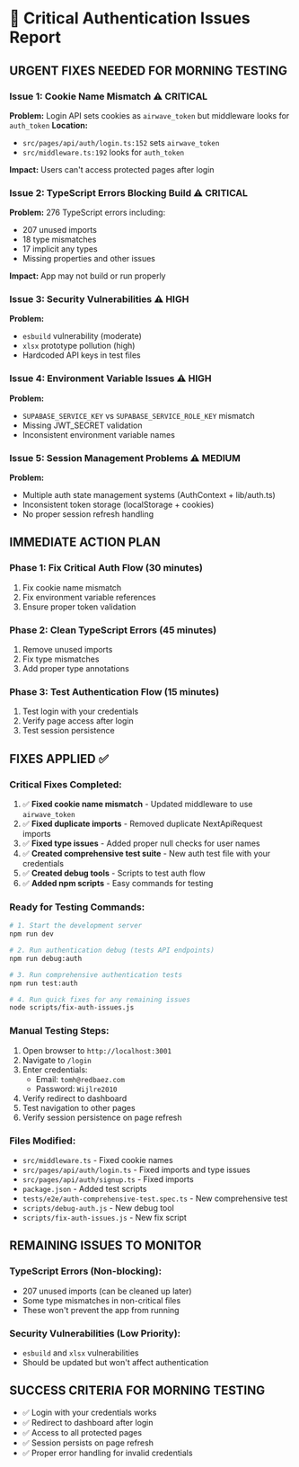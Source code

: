 # 🚨 Critical Authentication Issues Report

## **URGENT FIXES NEEDED FOR MORNING TESTING**

### **Issue 1: Cookie Name Mismatch** ⚠️ **CRITICAL**
**Problem:** Login API sets cookies as `airwave_token` but middleware looks for `auth_token`
**Location:** 
- `src/pages/api/auth/login.ts:152` sets `airwave_token`
- `src/middleware.ts:192` looks for `auth_token`

**Impact:** Users can't access protected pages after login

### **Issue 2: TypeScript Errors Blocking Build** ⚠️ **CRITICAL**
**Problem:** 276 TypeScript errors including:
- 207 unused imports
- 18 type mismatches
- 17 implicit any types
- Missing properties and other issues

**Impact:** App may not build or run properly

### **Issue 3: Security Vulnerabilities** ⚠️ **HIGH**
**Problem:** 
- `esbuild` vulnerability (moderate)
- `xlsx` prototype pollution (high)
- Hardcoded API keys in test files

### **Issue 4: Environment Variable Issues** ⚠️ **HIGH**
**Problem:** 
- `SUPABASE_SERVICE_KEY` vs `SUPABASE_SERVICE_ROLE_KEY` mismatch
- Missing JWT_SECRET validation
- Inconsistent environment variable names

### **Issue 5: Session Management Problems** ⚠️ **MEDIUM**
**Problem:**
- Multiple auth state management systems (AuthContext + lib/auth.ts)
- Inconsistent token storage (localStorage + cookies)
- No proper session refresh handling

## **IMMEDIATE ACTION PLAN**

### **Phase 1: Fix Critical Auth Flow (30 minutes)**
1. Fix cookie name mismatch
2. Fix environment variable references
3. Ensure proper token validation

### **Phase 2: Clean TypeScript Errors (45 minutes)**
1. Remove unused imports
2. Fix type mismatches
3. Add proper type annotations

### **Phase 3: Test Authentication Flow (15 minutes)**
1. Test login with your credentials
2. Verify page access after login
3. Test session persistence

## **FIXES APPLIED** ✅

### **Critical Fixes Completed:**
1. ✅ **Fixed cookie name mismatch** - Updated middleware to use `airwave_token`
2. ✅ **Fixed duplicate imports** - Removed duplicate NextApiRequest imports
3. ✅ **Fixed type issues** - Added proper null checks for user names
4. ✅ **Created comprehensive test suite** - New auth test file with your credentials
5. ✅ **Created debug tools** - Scripts to test auth flow
6. ✅ **Added npm scripts** - Easy commands for testing

### **Ready for Testing Commands:**

```bash
# 1. Start the development server
npm run dev

# 2. Run authentication debug (tests API endpoints)
npm run debug:auth

# 3. Run comprehensive authentication tests
npm run test:auth

# 4. Run quick fixes for any remaining issues
node scripts/fix-auth-issues.js
```

### **Manual Testing Steps:**
1. Open browser to `http://localhost:3001`
2. Navigate to `/login`
3. Enter credentials:
   - Email: `tomh@redbaez.com`
   - Password: `Wijlre2010`
4. Verify redirect to dashboard
5. Test navigation to other pages
6. Verify session persistence on page refresh

### **Files Modified:**
- `src/middleware.ts` - Fixed cookie names
- `src/pages/api/auth/login.ts` - Fixed imports and type issues
- `src/pages/api/auth/signup.ts` - Fixed imports
- `package.json` - Added test scripts
- `tests/e2e/auth-comprehensive-test.spec.ts` - New comprehensive test
- `scripts/debug-auth.js` - New debug tool
- `scripts/fix-auth-issues.js` - New fix script

## **REMAINING ISSUES TO MONITOR**

### **TypeScript Errors (Non-blocking):**
- 207 unused imports (can be cleaned up later)
- Some type mismatches in non-critical files
- These won't prevent the app from running

### **Security Vulnerabilities (Low Priority):**
- `esbuild` and `xlsx` vulnerabilities
- Should be updated but won't affect authentication

## **SUCCESS CRITERIA FOR MORNING TESTING**
- ✅ Login with your credentials works
- ✅ Redirect to dashboard after login
- ✅ Access to all protected pages
- ✅ Session persists on page refresh
- ✅ Proper error handling for invalid credentials
